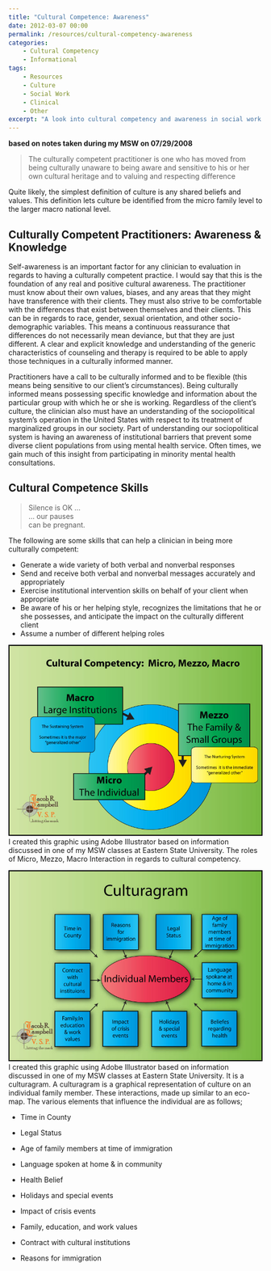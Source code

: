 ```yaml
---
title: "Cultural Competence: Awareness"
date: 2012-03-07 00:00
permalink: /resources/cultural-competency-awareness
categories:
    - Cultural Competency
    - Informational
tags:
    - Resources
    - Culture
    - Social Work
    - Clinical
    - Other
excerpt: "A look into cultural competency and awareness in social work practice."
---
```


**based on notes taken during my MSW on 07/29/2008**

> The culturally competent practitioner is one who has moved from being culturally unaware to being aware and sensitive to his or her own cultural heritage and to valuing and respecting difference

Quite likely, the simplest definition of culture is any shared beliefs and values. This definition lets culture be identified from the micro family level to the larger macro national level.

## Culturally Competent Practitioners: Awareness & Knowledge

Self-awareness is an important factor for any clinician to evaluation in regards to having a culturally competent practice. I would say that this is the foundation of any real and positive cultural awareness. The practitioner must know about their own values, biases, and any areas that they might have transference with their clients. They must also strive to be comfortable with the differences that exist between themselves and their clients. This can be in regards to race, gender, sexual orientation, and other socio-demographic variables. This means a continuous reassurance that differences do not necessarily mean deviance, but that they are just different. A clear and explicit knowledge and understanding of the generic characteristics of counseling and therapy is required to be able to apply those techniques in a culturally informed manner.

Practitioners have a call to be culturally informed and to be flexible (this means being sensitive to our client’s circumstances). Being culturally informed means possessing specific knowledge and information about the particular group with which he or she is working. Regardless of the client’s culture, the clinician also must have an understanding of the sociopolitical system’s operation in the United States with respect to its treatment of marginalized groups in our society. Part of understanding our sociopolitical system is having an awareness of institutional barriers that prevent some diverse client populations from using mental health service. Often times, we gain much of this insight from participating in minority mental health consultations.

## Cultural Competence Skills

> Silence is OK …   
> … our pauses   
> can be pregnant.

The following are some skills that can help a clinician in being more culturally competent:

* Generate a wide variety of both verbal and nonverbal responses
* Send and receive both verbal and nonverbal messages accurately and appropriately
* Exercise institutional intervention skills on behalf of your client when appropriate
* Be aware of his or her helping style, recognizes the limitations that he or she possesses, and anticipate the impact on the culturally different client
* Assume a number of different helping roles

[![Graphic, the roles of Micro, Mezzo, Macro Interaction in regards to cultural competency.][1]][1] I created this graphic using Adobe Illustrator based on information discussed in one of my MSW classes at Eastern State University. The roles of Micro, Mezzo, Macro Interaction in regards to cultural competency.

[![Graphic showing a culturagram][2]][2] I created this graphic using Adobe Illustrator based on information discussed in one of my MSW classes at Eastern State University. It is a culturagram. A culturagram is a graphical representation of culture on an individual family member. These interactions, made up similar to an eco-map. The various elements that influence the individual are as follows;

* Time in County
* Legal Status
* Age of family members at time of immigration
* Language spoken at home & in community
* Health Belief
* Holidays and special events
* Impact of crisis events
* Family, education, and work values
* Contract with cultural institutions
* Reasons for immigration


   [1]: /assets/media/cultural-competency-micro-mezzo-macro-systems.jpg
   [2]: /assets/media/cultural-competency-culturagram.jpg
